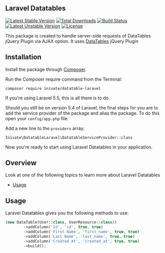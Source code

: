 ## Laravel Datatables
[![Latest Stable Version](https://poser.pugx.org/inivate/datatable-laravel/v/stable.png)](https://packagist.org/packages/inivate/datatable-laravel)
[![Total Downloads](https://poser.pugx.org/inivate/datatable-laravel/downloads.png)](https://packagist.org/packages/inivate/datatable-laravel)
[![Build Status](https://travis-ci.org/yajra/laravel-datatables.png?branch=master)](https://travis-ci.org/yajra/laravel-datatables)
[![Latest Unstable Version](https://poser.pugx.org/inivate/datatable-laravel/v/unstable.svg)](https://packagist.org/packages/inivate/datatable-laravel)
[![License](https://poser.pugx.org/inivate/datatable-laravel/license.svg)](https://packagist.org/packages/inivate/datatable-laravel)

This package is created to handle server-side requests of DataTables jQuery Plugin via AJAX option. It uses [DataTables](http://datatables.net/) jQuery Plugin

## Installation

Install the package through [Composer](http://getcomposer.org/). 

Run the Composer require command from the Terminal:

    composer require inivate/datatable-laravel
    
If you're using Laravel 5.5, this is all there is to do. 

Should you still be on version 5.4 of Laravel, the final steps for you are to add the service provider of the package and alias the package. To do this open your `config/app.php` file.

Add a new line to the `providers` array:

	Inivate\DatatableLaravel\DatatableServiceProvider::class


Now you're ready to start using Laravel Datatables in your application.

## Overview
Look at one of the following topics to learn more about Laravel Datatables

* [Usage](#usage)

## Usage

Laravel Datatables gives you the following methods to use:

```php
(new DataTable(User::class, UserResource::class))
        ->addColumn('Id', 'id', true, true)
        ->addColumn('First Name', 'first_name', true, true)
        ->addColumn('Last Name', 'last_name', true, true)
        ->addColumn('Created At', 'created_at', true, true)
        ->build();
```      

<!-- Adding an item to the cart is really simple, you just use the `add()` method, which accepts a variety of parameters. -->
